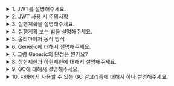 <details>
<summary>1. JWT를 설명해주세요.</summary>
<div markdown="1">  
JWT는 JSON 포맷을 이용하여 사용자 정보나 데이터 속성을 저장하는 클레임 기반 토큰입니다.
JWT의 구조는 헤더, 페이로드, 서명 세 가지로 나뉘어져 있고 각 구분은 '.' 구분자로 나누어
표현되며 각 값들은 BASE64로 인코딩 되어 있습니다.
</div>
</details>

<details>
<summary>2. JWT 사용 시 주의사항</summary>
<div markdown="1">  
토큰이 외부로 노출되고 페이로드에 대한 암호화가 없어 중요한 정보를 담으면 안됩니다.
그리고 페이로드에 데이터가 추가될수록 토큰이 커지고 토큰 자체에서 상태를 관리하지 않아
클레임 만료와 관련된 데이터를 필수로 사용해야 합니다.
</div>
</details>

<details>
<summary>3. 실행계획을 설명해주세요.</summary>
<div markdown="1">  
DBMS에 SQL 쿼리 실행 시, SQL 구문을 분석하고 어떤 순서로 데이터에 접근할지를 결정하기 위해서 옵티마이저에서 수립하는 작업 절차를 의미합니다.
실행 계획 중 최적의 SQL을 선택하는 기준은 옵티마이저의 종류에 따라 달라지는데 옵티마이저는
비용 기반 옵티마이저와 규칙 기반 옵티마이저로 나뉘는데 주로 비용 기반 옵티마이저가 이용됩니다.
</div>
</details>

<details>
<summary>4. 실행계획 보는 법을 설명해주세요.</summary>
<div markdown="1">  
DBMS에 SQL 쿼리 실행 시, SQL 구문을 분석하고 어떤 순서로 데이터에 접근할지를 결정하기 위해서 옵티마이저에서 수립하는 작업 절차를 의미합니다.
실행 계획 중 최적의 SQL을 선택하는 기준은 옵티마이저의 종류에 따라 달라지는데 옵티마이저는
비용 기반 옵티마이저와 규칙 기반 옵티마이저로 나뉘는데 주로 비용 기반 옵티마이저가 이용됩니다.
</div>
</details>

<details>
<summary>5. 옵티마이저 동작 방식</summary>
<div markdown="1">  
Parser를 이용하여 SQL을 파싱해 파싱 트리를 만들고 파싱된 SQL을 보고 같은 결과를
        도출하지만 더 나은 실행 계획을 갖는 SQL로의 변환여부 확인 및 변환을 수행합니다.
        그리고 시스템 통계정보를 딕셔너리로부터 수집해 SQL 실행 시 소용되는 총 비용을 계산
        합니다. Estimator를 통해서 계산 값을 토대로 후보군이 되는 실행계획을 도출하고 이를 
        SQL 엔진이 실제 실행할 수 있는 코드나 프로시저 형태로 포맷팅한 후 SQL을 실행합니다.
</div>
</details>

<details>
<summary>6. Generic에 대해서 설명해주세요.</summary>
<div markdown="1">  
제네릭은 클래스나 메서드의 내부에서 사용되는 데이터 타입을 컴파일 시 미리 지정하는 방법
    입니다.
    일반적으로 가장 쉽게 접해볼 수 있는 제네릭은 자료구조 사용 시 접할 수 있는데 자료구조
    내부에서 사용할 데이터 타입을 미리 지정하여 다운캐스팅과 같은 부가적인 연산을 줄여
    성능적인 이점을 만들어줍니다.
</div>
</details>

<details>
<summary>7. 그럼 Generic의 단점은 뭔가요?</summary>
<div markdown="1">  
Generic의 단점은 자바의 문법 중에 난해한 문법에 속해서 복잡한 로직에서의 사용 시 가독성을 해칠 수 있습니다.
</div>
</details>

<details>
<summary>8. 상한제한과 하한제한에 대해서 설명해주세요.</summary>
<div markdown="1">  
제네릭에서의 상한제한은 타입 계층에서 상위 클래스를 제한하는 방법입니다.
        그래서 특정 클래스를 상속받는 하위 클래스만을 파라미터로 받는 Generic을 생성합니다.
        K extends T (T를 상속받는 K들만 파라미터 가능)
        
        반대로 하한제한은 타입 계층에서 하위 클래스를 제한하는 방법입니다.
        그래서 특정 클래스의 부모 클래스들만 파라미터로 받는 Generic을 생성합니다.
        K super T (T의 부모 클래스인 K들만 파라미터 가능)
</div>
</details>

<details>
<summary>9. GC에 대해서 설명해주세요.</summary>
<div markdown="1">  
 GC는 JVM 내부의 핵심 요소 중 하나로 참조하지 않는 객체들의 메모리 할당을 해제하는 역할을
    수행합니다.
    이 할당 해제 방법은 일반적으로 Mark, Sweep, Compact 과정으로 이루어지는데
    Mark는 참조(사용)하지 않는 객체들을 판별해내는 작업이고
    Sweep은 판별한 객체들을 할당 해제 시키는 작업입니다.
    마지막으로 Compact는 객체들을 할당 해제 시키고 메모리 단편화를 막기 위해서 빈 메모리 공간을
    채우는 작업입니다.
</div>
</details>

<details>
<summary>10. 자바에서 사용할 수 있는 GC 알고리즘에 대해서 하나 설명해주세요.</summary>
<div markdown="1">  
 1. Serial GC
        : 서버의 CPU 코어가 1개일 때 사용하기 위해 개발된 가장 단순한 GC이고 GC를 처리하는
        스레드가 싱글 스레드여서 가장 stop-the-world 시간이 깁니다.
        그리고 Minor GC에는 Mark-Sweep을 사용하고, Major GC에는 Mark-Sweep-Compact를 사용
        합니다.
        
        2. G1 GC
        : java 9+ 버전의 디폴트 GC로 지정되었고 힙 메모리가 4GB 이상이고 Stop-the-world가
        0.5초 정도 필요한 상황에 사용합니다. (힙이 너무 작으면 사용 X)
        기존 GC 알고리즘과는 다르게 Young, Old 영역을 물리적으로 나누지 않고 Region이란
        개념을 도입하여 전체 힙 영역에서 특정 공간에 역할을 할당함으로써 이를 구현했습니다.
        Garbage로 가득찬 영역을 빠르게 회수해 빈 공간을 확보하므로, 결국 GC 빈도가 줄어드는
        효과를 얻게 되는 원리입니다.
</div>
</details>
